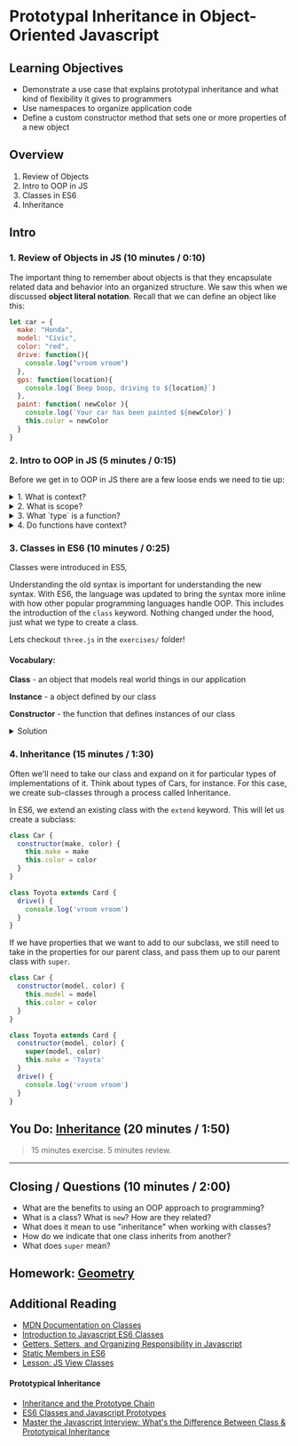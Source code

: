 # Prototypal Inheritance in Object-Oriented Javascript

## Learning Objectives
- Demonstrate a use case that explains prototypal inheritance and
what kind of flexibility it gives to programmers
- Use namespaces to organize application code
- Define a custom constructor method that sets one or more
properties of a new object


## Overview
1. Review of Objects
2. Intro to OOP in JS
3. Classes in ES6
4. Inheritance

## Intro

### 1. Review of Objects in JS (10 minutes / 0:10)

The important thing to remember about objects is that they encapsulate related data and behavior into an organized structure. We saw this when we discussed **object literal notation**. Recall that we can define an object like this:

```js
let car = {
  make: "Honda",
  model: "Civic",
  color: "red",
  drive: function(){
    console.log("vroom vroom")
  },
  gps: function(location){
    console.log(`Beep boop, driving to ${location}`)
  },
  paint: function( newColor ){
    console.log(`Your car has been painted ${newColor}`)
    this.color = newColor
  }
}
```

### 2. Intro to OOP in JS (5 minutes / 0:15)

Before we get in to OOP in JS there are a few loose ends we need to tie up:

<details>
    <summary>1. What is context?</summary>

    A reference (through `this`) to the object that owns the currently executing code.
</details>
<details>
    <summary>2. What is scope?</summary>

    Where variables are accessible during function invocation.
</details>
<details>
    <summary>3. What `type` is a function?</summary>

    Well it's a function, but a function is a type of object!
</details>
<details>
    <summary>4. Do functions have context?</summary>

    They do!
</details>

### 3. Classes in ES6 (10 minutes / 0:25)
Classes were introduced in ES5,

Understanding the old syntax is important for understanding the new syntax. With ES6, the language was updated to bring the syntax more inline with how other popular programming languages handle OOP. This includes the introduction of the `class` keyword. Nothing changed under the hood, just what we type to create a class.

Lets checkout `three.js` in the `exercises/` folder!

#### Vocabulary:

**Class** - an object that models real world things in our application

**Instance** - a object defined by our class

**Constructor** - the function that defines instances of our class

<details>
  <summary>Solution</summary>

```js
class Car {
  constructor(make, model, color) {
    this.make = make
    this.model = model
    this.color = color
  }

  drive() {
    console.log('vroom vroom')
  }

  gps( location ) {
    console.log(`beep beep, driving to ${location}`)
  }

  paint( newColor ) {
    this.color = newColor
  }
}
```

</details>

### 4. Inheritance (15 minutes / 1:30)

Often we'll need to take our class and expand on it for particular types of implementations of it. Think about types of Cars, for instance. For this case, we create sub-classes through a process called Inheritance.

In ES6, we extend an existing class with the `extend` keyword. This will let us create a subclass:

```js
class Car {
  constructor(make, color) {
    this.make = make
    this.color = color
  }
}

class Toyota extends Card {
  drive() {
    console.log('vroom vroom')
  }
}
```

If we have properties that we want to add to our subclass, we still need to take in the properties for our parent class, and pass them up to our parent class with `super`.

```js
class Car {
  constructor(model, color) {
    this.model = model
    this.color = color
  }
}

class Toyota extends Card {
  constructor(model, color) {
    super(model, color)
    this.make = 'Toyota'
  }
  drive() {
    console.log('vroom vroom')
  }
}
```

## You Do: [Inheritance](https://git.generalassemb.ly/ga-wdi-exercises/es6-classes-inheritance-practice) (20 minutes / 1:50)

> 15 minutes exercise. 5 minutes review.

-------

## Closing / Questions (10 minutes / 2:00)

* What are the benefits to using an OOP approach to programming?
* What is a class? What is `new`? How are they related?
* What does it mean to use "inheritance" when working with classes?
* How do we indicate that one class inherits from another?
* What does `super` mean?

## Homework: [Geometry](https://git.generalassemb.ly/ga-wdi-exercises/js_geometry)

## Additional Reading

* [MDN Documentation on Classes](https://developer.mozilla.org/en-US/docs/Web/JavaScript/Reference/Classes)
* [Introduction to Javascript ES6 Classes](https://strongloop.com/strongblog/an-introduction-to-javascript-es6-classes/)
* [Getters, Setters, and Organizing Responsibility in Javascript](http://raganwald.com/2015/08/24/ready-get-set-go.html)
* [Static Members in ES6](http://odetocode.com/blogs/scott/archive/2015/02/02/static-members-in-es6.aspx)
* [Lesson: JS View Classes](https://git.generalassemb.ly/ga-wdi-lessons/js-view-classes)

#### Prototypical Inheritance

* [Inheritance and the Prototype Chain](https://developer.mozilla.org/en-US/docs/Web/JavaScript/Inheritance_and_the_prototype_chain)
* [ES6 Classes and Javascript Prototypes](https://reinteractive.com/posts/235-es6-classes-and-javascript-prototypes)
* [Master the Javascript Interview: What's the Difference Between Class & Prototypical Inheritance](https://medium.com/javascript-scene/master-the-javascript-interview-what-s-the-difference-between-class-prototypal-inheritance-e4cd0a7562e9#.uzl8ohf8c)
